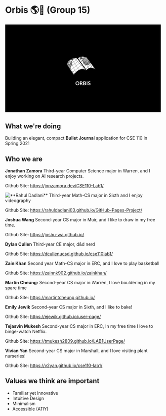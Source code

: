 # Orbis 🌎📓 (Group 15)

![orbis logo](branding/orbis-logo.svg)

## What we're doing
Building an elegant, compact **Bullet Journal** application for CSE 110 in Spring 2021

## Who we are
**Jonathan Zamora**
Third-year Computer Science major in Warren, and I enjoy working on AI research projects.

Github Site: https://jonzamora.dev/CSE110-Lab1/

<img align="left" src="photos/rahul.png">
**Rahul Dadlani**
Third-year Math-CS major in Sixth and I enjoy videography

Github Site: https://rahuldadlani03.github.io/GitHub-Pages-Project/

**Joshua Wang**
Second-year CS major in Muir, and I like to draw in my free time.

Github Site: https://joshu-wa.github.io/

**Dylan Cullen**
Third-year CE major, d&d nerd

Github Site: https://dcullenucsd.github.io/cse110lab1/

**Zain Khan**
Second year Math-CS major in ERC, and I love to play basketball 


Github Site: https://zainnk902.github.io/zainkhan/

**Martin Cheung:** 
Second-year CS major in Warren, I love bouldering in my spare time

Github Site: https://martintcheung.github.io/

**Emily Jewik**
Second-year CS major in Sixth, and I like to bake!

Github Site: https://ejewik.github.io/user-page/

**Tejasvin Mukesh**
Second-year CS major in ERC, In my free time I love to binge-watch Netflix.

Github Site: https://tmukesh2809.github.io/LAB1UserPage/

**Vivian Yan**
Second-year CS major in Marshall, and I love visiting plant nurseries!

Github Site: https://v2yan.github.io/cse110-lab1/

## Values we think are important	

- Familiar yet Innovative
- Intuitive Design
- Minimalism
- Accessible (A11Y)
